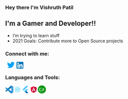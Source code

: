 ### Hey there I'm Vishruth Patil 
## I'm a Gamer and Developer!!

- I’m trying to learn stuff
- 2021 Goals: Contribute more to Open Source projects

### Connect with me:
[<img align="left" alt="Twitter" width="36px" src="/twitter.png"/>][twitter]
[<img align="left" alt="LinkedIn" width="22px" src="/linkedin.png"/>][linkedin]
<br />

### Languages and Tools:

<img align="left" alt="Visual Studio Code" width="26px" src="/vscode.svg" />
<img align="left" alt="React" width="26px" src="/react.png" />
<img align="left" alt="React" width="26px" src="/flutter.png" />
<img align="left" alt="React" width="26px" src="/angular.png" />
<img align="left" alt="React" width="26px" src="/csharp.png" />
<br />
<br />

[twitter]: https://twitter.com/vishruthpatil
[linkedin]: https://www.linkedin.com/in/vishruth-patil-55962ab6
